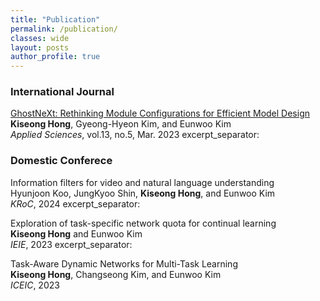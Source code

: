 ```yaml
---
title: "Publication"
permalink: /publication/
classes: wide
layout: posts
author_profile: true
---
```



### International Journal
[GhostNeXt: Rethinking Module Configurations for Efficient Model Design](https://www.mdpi.com/2076-3417/13/5/3301)<br>
**Kiseong Hong**, Gyeong-Hyeon Kim, and Eunwoo Kim<br>
*Applied Sciences*, vol.13, no.5, Mar. 2023
excerpt_separator: <!--more-->

### Domestic Conferece
Information filters for video and natural language understanding<br>
Hyunjoon Koo, JungKyoo Shin, **Kiseong Hong**, and Eunwoo Kim<br>
*KRoC*, 2024
excerpt_separator: <!--more-->

Exploration of task-specific network quota for continual learning<br>
**Kiseong Hong** and Eunwoo Kim<br>
*IEIE*, 2023
excerpt_separator: <!--more-->

Task-Aware Dynamic Networks for Multi-Task Learning<br>
**Kiseong Hong**, Changseong Kim, and Eunwoo Kim<br>
*ICEIC*, 2023
